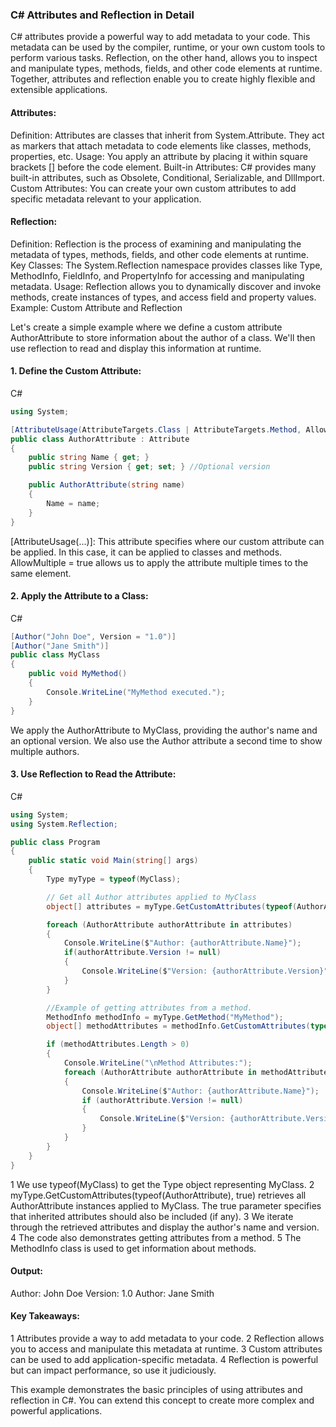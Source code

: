 ### C# Attributes and Reflection in Detail
C# attributes provide a powerful way to add metadata to your code. This metadata can be used by the compiler, runtime, or your own custom tools to perform various tasks. Reflection, on the other hand, allows you to inspect and manipulate types, methods, fields, and other code elements at runtime. Together, attributes and reflection enable you to create highly flexible and extensible applications.

#### Attributes:

Definition: Attributes are classes that inherit from System.Attribute. They act as markers that attach metadata to code elements like classes, methods, properties, etc.
Usage: You apply an attribute by placing it within square brackets [] before the code element.
Built-in Attributes: C# provides many built-in attributes, such as Obsolete, Conditional, Serializable, and DllImport.
Custom Attributes: You can create your own custom attributes to add specific metadata relevant to your application.

#### Reflection:

Definition: Reflection is the process of examining and manipulating the metadata of types, methods, fields, and other code elements at runtime.
Key Classes: The System.Reflection namespace provides classes like Type, MethodInfo, FieldInfo, and PropertyInfo for accessing and manipulating metadata.
Usage: Reflection allows you to dynamically discover and invoke methods, create instances of types, and access field and property values.
Example: Custom Attribute and Reflection

Let's create a simple example where we define a custom attribute AuthorAttribute to store information about the author of a class. We'll then use reflection to read and display this information at runtime.

#### 1. Define the Custom Attribute:

C#
```C#
using System;

[AttributeUsage(AttributeTargets.Class | AttributeTargets.Method, AllowMultiple = true)] // Allow multiple Author attributes
public class AuthorAttribute : Attribute
{
    public string Name { get; }
    public string Version { get; set; } //Optional version

    public AuthorAttribute(string name)
    {
        Name = name;
    }
}
```
[AttributeUsage(...)]: This attribute specifies where our custom attribute can be applied. In this case, it can be applied to classes and methods. AllowMultiple = true allows us to apply the attribute multiple times to the same element.

#### 2. Apply the Attribute to a Class:

C#

```C#
[Author("John Doe", Version = "1.0")]
[Author("Jane Smith")]
public class MyClass
{
    public void MyMethod()
    {
        Console.WriteLine("MyMethod executed.");
    }
}
```
We apply the AuthorAttribute to MyClass, providing the author's name and an optional version. We also use the Author attribute a second time to show multiple authors.

#### 3. Use Reflection to Read the Attribute:

C#

```C#
using System;
using System.Reflection;

public class Program
{
    public static void Main(string[] args)
    {
        Type myType = typeof(MyClass);

        // Get all Author attributes applied to MyClass
        object[] attributes = myType.GetCustomAttributes(typeof(AuthorAttribute), true);

        foreach (AuthorAttribute authorAttribute in attributes)
        {
            Console.WriteLine($"Author: {authorAttribute.Name}");
            if(authorAttribute.Version != null)
            {
                Console.WriteLine($"Version: {authorAttribute.Version}");
            }
        }

        //Example of getting attributes from a method.
        MethodInfo methodInfo = myType.GetMethod("MyMethod");
        object[] methodAttributes = methodInfo.GetCustomAttributes(typeof(AuthorAttribute), true);

        if (methodAttributes.Length > 0)
        {
            Console.WriteLine("\nMethod Attributes:");
            foreach (AuthorAttribute authorAttribute in methodAttributes)
            {
                Console.WriteLine($"Author: {authorAttribute.Name}");
                if (authorAttribute.Version != null)
                {
                    Console.WriteLine($"Version: {authorAttribute.Version}");
                }
            }
        }
    }
}
```

1 We use typeof(MyClass) to get the Type object representing MyClass.
2 myType.GetCustomAttributes(typeof(AuthorAttribute), true) retrieves all AuthorAttribute instances applied to MyClass. The true parameter specifies that inherited attributes should also be included (if any).
3 We iterate through the retrieved attributes and display the author's name and version.
4 The code also demonstrates getting attributes from a method.
5 The MethodInfo class is used to get information about methods.

#### Output:

Author: John Doe
Version: 1.0
Author: Jane Smith


#### Key Takeaways:

1 Attributes provide a way to add metadata to your code.
2 Reflection allows you to access and manipulate this metadata at runtime.
3 Custom attributes can be used to add application-specific metadata.
4 Reflection is powerful but can impact performance, so use it judiciously.

This example demonstrates the basic principles of using attributes and reflection in C#. You can extend this concept to create more complex and powerful applications.
